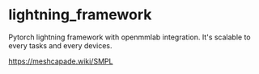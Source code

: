 # lightning_framework
Pytorch lightning framework with openmmlab integration. It's scalable to every tasks and every devices.

https://meshcapade.wiki/SMPL
